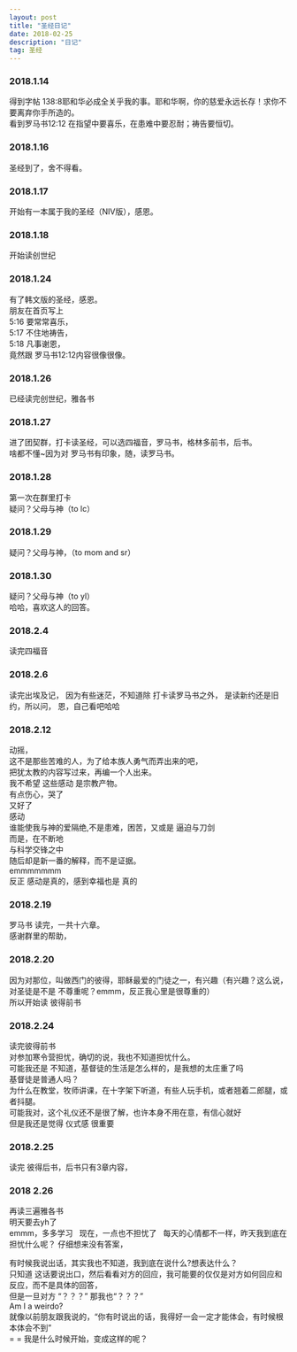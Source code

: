 ```yaml
---
layout: post
title: "圣经日记"
date: 2018-02-25
description: "日记"
tag: 圣经 
---
```


### 2018.1.14
得到字帖 138:8耶和华必成全关乎我的事。耶和华啊，你的慈爱永远长存！求你不要离弃你手所造的。  
看到罗马书12:12 在指望中要喜乐，在患难中要忍耐；祷告要恒切。 
### 2018.1.16
圣经到了，舍不得看。
### 2018.1.17
开始有一本属于我的圣经（NIV版），感恩。
### 2018.1.18
开始读创世纪
### 2018.1.24
有了韩文版的圣经，感恩。  
朋友在首页写上   
5:16	要常常喜乐，    
5:17	不住地祷告，    
5:18	凡事谢恩，    
竟然跟 罗马书12:12内容很像很像。
### 2018.1.26
已经读完创世纪，雅各书
### 2018.1.27
进了团契群，打卡读圣经，可以选四福音，罗马书，格林多前书，后书。  
啥都不懂~因为对 罗马书有印象，随，读罗马书。
### 2018.1.28
第一次在群里打卡  
疑问？父母与神（to lc）  
### 2018.1.29
疑问？父母与神，（to mom and sr）
### 2018.1.30
疑问？父母与神（to yl）   
哈哈，喜欢这人的回答。
### 2018.2.4
读完四福音
### 2018.2.6
读完出埃及记，
因为有些迷茫，不知道除 打卡读罗马书之外， 是读新约还是旧约，所以问，
恩，自己看吧哈哈
### 2018.2.12
动摇，  
这不是那些苦难的人，为了给本族人勇气而弄出来的吧，  
把犹太教的内容写过来，再编一个人出来。  
我不希望 这些感动 是宗教产物。  
有点伤心，哭了  
又好了  
感动   
谁能使我与神的爱隔绝,不是患难，困苦，又或是 逼迫与刀剑    
而是，在不断地    
与科学交锋之中    
随后却是新一番的解释，而不是证据。    
emmmmmmm    
反正 感动是真的，感到幸福也是 真的    
### 2018.2.19
罗马书 读完，一共十六章。  
感谢群里的帮助，  
### 2018.2.20
因为对那位，叫做西门的彼得，耶稣最爱的门徒之一，有兴趣（有兴趣？这么说，对圣徒是不是 不尊重呢？emmm，反正我心里是很尊重的）  
所以开始读 彼得前书  
### 2018.2.24
读完彼得前书  
对参加寒令营担忧，确切的说，我也不知道担忧什么。   
可能我还是 不知道，基督徒的生活是怎么样的，是我想的太庄重了吗    
基督徒是普通人吗？       
为什么在教堂，牧师讲课，在十字架下听道，有些人玩手机，或者翘着二郎腿，或者抖腿。    
可能我对，这个礼仪还不是很了解，也许本身不用在意，有信心就好    
但是我还是觉得 仪式感 很重要  
### 2018.2.25
读完 彼得后书，后书只有3章内容，
### 2018 2.26
再读三遍雅各书  
明天要去yh了   
emmm，多多学习  
现在，一点也不担忧了  
每天的心情都不一样，昨天我到底在担忧什么呢？
仔细想来没有答案，  


有时候我说出话，其实我也不知道，我到底在说什么?想表达什么？  
只知道 这话要说出口，然后看看对方的回应，我可能要的仅仅是对方如何回应和反应，而不是具体的回答，  
但是一旦对方 “？？？” 那我也“？？？”    
Am I a weirdo?     
就像以前朋友跟我说的，“你有时说出的话，我得好一会一定才能体会，有时候根本体会不到”  
= = 我是什么时候开始，变成这样的呢？    




















